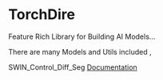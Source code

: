 # TorchDire
Feature Rich Library for Building AI Models...

There are many Models and Utils included ,


SWIN_Control_Diff_Seg
[Documentation](TorchDire\models\Swin_Control_diff_seg\README.md)